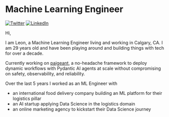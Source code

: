 # Machine Learning Engineer
<a href="https://twitter.com/LeonMenkreo" target="_blank"><img alt="Twitter" src="https://img.shields.io/badge/Twitter-1DA1F2?style=for-the-badge&logo=twitter&logoColor=white" /></a>
<a href="https://www.linkedin.com/in/leon-menkreo-kuntzsch/" target="_blank"><img alt="LinkedIn" src="https://img.shields.io/badge/LinkedIn-0077B5?style=for-the-badge&logo=linkedin&logoColor=white" /></a>

Hi, 

I am Leon, a Machine Learning Engineer living and working in Calgary, CA. I am 29 years old and have been playing around and building things with tech for over a decade.

Currently working on [paigeant](https://github.com/LeonKolyang/paigeant), a no-headache framework to deploy dynamic workflows with Pydantic AI agents at scale without compromising on safety, observability, and reliability.

Over the last 5 years I worked as an ML Engineer with 
- an international food delivery company building an ML platform for their logistics pillar
- an AI startup applying Data Science in the logistics domain 
- an online marketing agency to kickstart their Data Science journey
<!--
I lead the development of a core for a SaaS to helping customers find the right leads at the right time.
The core consisted of a recommendation engine, matching our customers with the right companies.

My work is split between\
🤗 &nbsp;**Building the recommendation engine** around a BERT language model\
🎁 &nbsp;Wrapping everything in **APIs and containers**\
🚀 &nbsp;Pushing the codebase for the SaaS to **production in the cloud**\
🚧 &nbsp;**Maintaining the infrastructure** and integrations with additional modules


Working in a product focused environment pushed my excitement for software infrastructure and cloud deployments to support heavy ML workloads!  
That's why I am focused on\
🚢 &nbsp;**Shipping models** as early and as stable as possible\
🧠 &nbsp;**Optimizing model design** for fast and efficient inference\
🚨 &nbsp;Having an eye on **changing parameters and performances** of a live model\
🚧 &nbsp;**Building and Maintaining infrastructure**\
💡 &nbsp;Integrating services like **message broker and pod scaling** cleverly in the applications design\
💾 &nbsp;Using **SQL-DBs, NoSQL-DBs and unstructured data storages** appropriately and dynamically with ML models
-->
<!--
**LeonKolyang/LeonKolyang** is a ✨ _special_ ✨ repository because its `README.md` (this file) appears on your GitHub profile.

Here are some ideas to get you started:

- 🔭 I’m currently working on ...
- 🌱 I’m currently learning ...
- 👯 I’m looking to collaborate on ...
- 🤔 I’m looking for help with ...
- 💬 Ask me about ...
- 📫 How to reach me: ...
- 😄 Pronouns: ...
- ⚡ Fun fact: ...
-->
